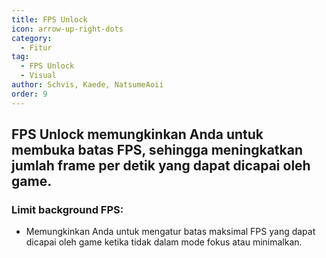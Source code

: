 ```yaml
---
title: FPS Unlock
icon: arrow-up-right-dots
category:
  - Fitur
tag:
  - FPS Unlock
  - Visual
author: Schvis, Kaede, NatsumeAoii
order: 9
---
```


## FPS Unlock memungkinkan Anda untuk membuka batas FPS, sehingga meningkatkan jumlah frame per detik yang dapat dicapai oleh game.

### Limit background FPS:
- Memungkinkan Anda untuk mengatur batas maksimal FPS yang dapat dicapai oleh game ketika tidak dalam mode fokus atau minimalkan.